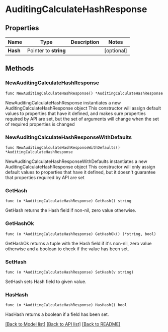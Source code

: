 # AuditingCalculateHashResponse


## Properties

Name | Type | Description | Notes
------------ | ------------- | ------------- | -------------
**Hash** | Pointer to **string** |  | [optional] 



## Methods


### NewAuditingCalculateHashResponse

`func NewAuditingCalculateHashResponse() *AuditingCalculateHashResponse`

NewAuditingCalculateHashResponse instantiates a new AuditingCalculateHashResponse object
This constructor will assign default values to properties that have it defined,
and makes sure properties required by API are set, but the set of arguments
will change when the set of required properties is changed

### NewAuditingCalculateHashResponseWithDefaults

`func NewAuditingCalculateHashResponseWithDefaults() *AuditingCalculateHashResponse`

NewAuditingCalculateHashResponseWithDefaults instantiates a new AuditingCalculateHashResponse object
This constructor will only assign default values to properties that have it defined,
but it doesn't guarantee that properties required by API are set


### GetHash

`func (o *AuditingCalculateHashResponse) GetHash() string`

GetHash returns the Hash field if non-nil, zero value otherwise.

### GetHashOk

`func (o *AuditingCalculateHashResponse) GetHashOk() (*string, bool)`

GetHashOk returns a tuple with the Hash field if it's non-nil, zero value otherwise
and a boolean to check if the value has been set.

### SetHash

`func (o *AuditingCalculateHashResponse) SetHash(v string)`

SetHash sets Hash field to given value.


### HasHash

`func (o *AuditingCalculateHashResponse) HasHash() bool`

HasHash returns a boolean if a field has been set.









[[Back to Model list]](../README.md#documentation-for-models) [[Back to API list]](../README.md#documentation-for-api-endpoints) [[Back to README]](../README.md)


